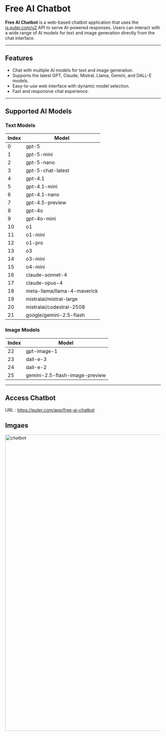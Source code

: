 # Free AI Chatbot

**Free AI Chatbot** is a web-based chatbot application that uses the [js.puter.com/v2](https://js.puter.com/v2) API to serve AI-powered responses. Users can interact with a wide range of AI models for text and image generation directly from the chat interface.

---

## Features

- Chat with multiple AI models for text and image generation.
- Supports the latest GPT, Claude, Mistral, Llama, Gemini, and DALL-E models.
- Easy-to-use web interface with dynamic model selection.
- Fast and responsive chat experience.

---

## Supported AI Models

### Text Models
| Index | Model |
|-------|-------|
| 0 | gpt-5 |
| 1 | gpt-5-mini |
| 2 | gpt-5-nano |
| 3 | gpt-5-chat-latest |
| 4 | gpt-4.1 |
| 5 | gpt-4.1-mini |
| 6 | gpt-4.1-nano |
| 7 | gpt-4.5-preview |
| 8 | gpt-4o |
| 9 | gpt-4o-mini |
| 10 | o1 |
| 11 | o1-mini |
| 12 | o1-pro |
| 13 | o3 |
| 14 | o3-mini |
| 15 | o4-mini |
| 16 | claude-sonnet-4 |
| 17 | claude-opus-4 |
| 18 | meta-llama/llama-4-maverick |
| 19 | mistralai/mistral-large |
| 20 | mistralai/codestral-2508 |
| 21 | google/gemini-2.5-flash |

### Image Models
| Index | Model |
|-------|-------|
| 22 | gpt-image-1 |
| 23 | dall-e-3 |
| 24 | dall-e-2 |
| 25 | gemini-2.5-flash-image-preview |

---

## Access Chatbot
URL : https://puter.com/app/free-ai-chatbot

## Imgaes
<img width="1475" height="959" alt="chatbot" src="https://github.com/user-attachments/assets/30f76b49-8542-4740-a28e-94daac62780e" />


